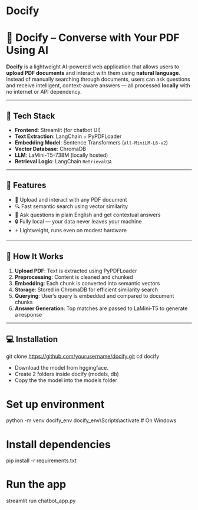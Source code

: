 # Docify
# 📄 Docify – Converse with Your PDF Using AI

**Docify** is a lightweight AI-powered web application that allows users to **upload PDF documents** and interact with them using **natural language**. Instead of manually searching through documents, users can ask questions and receive intelligent, context-aware answers — all processed **locally** with no internet or API dependency.

---

## 🔧 Tech Stack

- **Frontend**: Streamlit (for chatbot UI)
- **Text Extraction**: LangChain + PyPDFLoader
- **Embedding Model**: Sentence Transformers (`all-MiniLM-L6-v2`)
- **Vector Database**: ChromaDB
- **LLM**: LaMini-T5-738M (locally hosted)
- **Retrieval Logic**: LangChain `RetrievalQA`

---

## 🚀 Features

- 📄 Upload and interact with any PDF document
- 🔍 Fast semantic search using vector similarity
- 💬 Ask questions in plain English and get contextual answers
- 🔒 Fully local — your data never leaves your machine
- ⚡ Lightweight, runs even on modest hardware

---

## 🧠 How It Works

1. **Upload PDF**: Text is extracted using PyPDFLoader  
2. **Preprocessing**: Content is cleaned and chunked  
3. **Embedding**: Each chunk is converted into semantic vectors  
4. **Storage**: Stored in ChromaDB for efficient similarity search  
5. **Querying**: User’s query is embedded and compared to document chunks  
6. **Answer Generation**: Top matches are passed to LaMini-T5 to generate a response

---

## 💻 Installation
git clone https://github.com/yourusername/docify.git
cd docify

- Download the model from hggingface.
- Create 2 folders inside docify (models, db)
- Copy the the model into the models folder 

# Set up environment
python -m venv docify_env
docify_env\Scripts\activate  # On Windows

# Install dependencies
pip install -r requirements.txt

# Run the app
streamlit run chatbot_app.py
